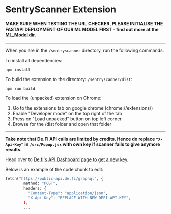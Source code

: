 # SentryScanner Extension

#### MAKE SURE WHEN TESTING THE URL CHECKER, PLEASE INITIALISE THE FASTAPI DEPLOYMENT OF OUR ML MODEL FIRST - find out more at the [ML_Model dir](https://github.com/saiutkarsh33/SentryWallet/tree/main/ML_Model).

---

When you are in the `/sentryscanner` directory, run the following commands.

To install all dependencies:

```
npm install
```

To build the extension to the directory: `/sentryscanner/dist`:

```
npm run build
```

To load the (unpacked) extension on Chrome:

1. Go to the extensions tab on google chrome (chrome://extensions/)
2. Enable "Developer mode" on the top right of the tab
3. Press on "Load unpacked" button on top left corner
4. Browse for the /dist folder and open that folder

---

**Take note that De.Fi API calls are limited by credits. Hence do replace `"X-Api-Key"` in `/src/Popup.jsx` with own key if scanner fails to give anymore results.**

Head over to [De.fi's API Dashboard page to get a new key.](https://de.fi/api/dashboard)

Below is an example of the code chunk to edit:

```bash
fetch("https://public-api.de.fi/graphql", {
        method: "POST",
        headers: {
          "Content-Type": "application/json",
          "X-Api-Key": "REPLACE-WITH-NEW-DEFI-API-KEY",
        },
        ...
```
